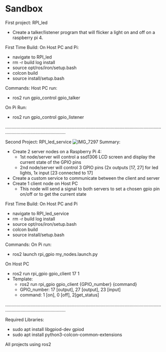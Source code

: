 # Sandbox

First project: RPI_led
* Create a talker/listener program that will flicker a light on and off on a raspberry pi 4.

First Time Build:
On Host PC and Pi:
   * navigate to RPI_led
   * rm -r build log install
   * source opt/ros/iron/setup.bash
   * colcon build
   * source install/setup.bash

Commands:
Host PC run:
   * ros2 run gpio_control gpio_talker

On Pi Run:
   * ros2 run gpio_control gpio_listener


............................................................................................................................................................................

Second Project: RPI_led_service
![IMG_7297](https://github.com/lsantos7654/Sandbox/assets/147119808/5602f8f3-7883-461c-9b1d-e41d90708c53)
Summary:
* Create 2 server nodes on a Raspberry Pi 4:
    * 1st node/server will control a ssd1306 LCD screen and display the current state of the GPIO pins
    * 2nd node/server will control 3 GPIO pins (2x outputs [17, 27] for led lights, 1x input [23 connected to 17]
 * Create a custom service to communicate between the client and server
 * Create 1 client node on Host PC
    * This node will send a signal to both servers to set a chosen gpio pin on/off or to get the current state

First Time Build:
On Host PC and Pi
* navigate to RPI_led_service
* rm -r build log install
* source opt/ros/iron/setup.bash
* colcon build
* source install/setup.bash

Commands:
On Pi run:
* ros2 launch rpi_gpio my_nodes.launch.py

On Host PC
* ros2 run rpi_gpio gpio_client 17 1
* Template:
   * ros2 run rpi_gpio gpio_client {GPIO_number} {command}
   * GPIO_number: 17 [output], 27 [output], 23 [input]
   * command: 1 [on], 0 [off], 2[get_status]


............................................................................................................................................................................

Required Libraries: 
* sudo apt install libgpiod-dev gpiod
* sudo apt install python3-colcon-common-extensions

All projects using ros2
